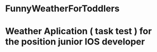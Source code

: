 # FunnyWeatherForToddlers
# Weather  Aplication ( task test ) for the position junior IOS developer 
